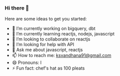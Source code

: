 ### Hi there 👋


Here are some ideas to get you started:

- 🔭 I’m currently working on bigquery, dbt
- 🌱 I’m currently learning reactjs, nodejs, javascript
- 👯 I’m looking to collaborate on reactjs
- 🤔 I’m looking for help with API
- 💬 Ask me about javascript, reactjs
- 📫 How to reach me: ksvandhana91@gmail.com
- 😄 Pronouns: I
- ⚡ Fun fact: chef's hat as 100 pleats

